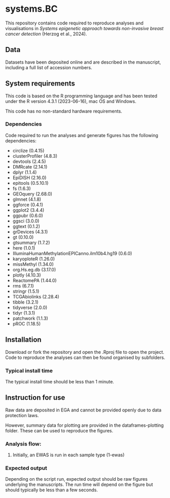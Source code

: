 # systems.BC

This repository contains code required to reproduce analyses and visualisations in *Systems epigenetic approach towards non-invasive breast cancer detection* (Herzog et al., 2024).

## Data

Datasets have been deposited online and are described in the manuscript, including a full list of accession numbers.

## System requirements

This code is based on the R programming language and has been tested under the R version 4.3.1 (2023-06-16), mac OS and Windows.

This code has no non-standard hardware requirements.

### Dependencies

Code required to run the analyses and generate figures has the following dependencies:

* circlize (0.4.15)
* clusterProfiler (4.8.3)
* devtools (2.4.5)
* DMRcate (2.14.1)
* dplyr (1.1.4)
* EpiDISH (2.16.0)
* epitools (0.5.10.1)
* fs (1.6.3)
* GEOquery (2.68.0)
* glmnet (4.1.8)
* ggforce (0.4.1)
* ggplot2 (3.4.4)
* ggpubr (0.6.0)
* ggsci (3.0.0)
* ggtext (0.1.2)
* grDevices (4.3.1)
* gt (0.10.0)
* gtsummary (1.7.2)
* here (1.0.1)
* IlluminaHumanMethylationEPICanno.ilm10b4.hg19 (0.6.0)
* karyoploteR (1.26.0)
* missMethyl (1.34.0)
* org.Hs.eg.db (3.17.0)
* plotly (4.10.3)
* ReactomePA (1.44.0)
* rms (6.7.1)
* stringr (1.5.1)
* TCGAbiolinks (2.28.4)
* tibble (3.2.1)
* tidyverse (2.0.0)
* tidyr (1.3.1)
* patchwork (1.1.3)
* pROC (1.18.5)

## Installation

Download or fork the repository and open the .Rproj file to open the project. Code to reproduce the analyses can then be found organised by subfolders. 

### Typical install time

The typical install time should be less than 1 minute.

## Instruction for use 

Raw data are deposited in EGA and cannot be provided openly due to data protection laws. 

However, summary data for plotting are provided in the dataframes-plotting folder. These can be used to reproduce the figures.

### Analysis flow:

1. Initially, an EWAS is run in each sample type (1-ewas)

### Expected output

Depending on the script run, expected output should be raw figures underlying the manuscripts. The run time will depend on the figure but should typically be less than a few seconds.
